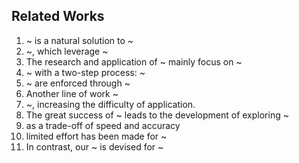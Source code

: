## Related Works
1. ~ is a natural solution to ~
2. ~, which leverage ~
3. The research and application of ~ mainly focus on ~
4. ~ with a two-step process: ~
5. ~ are enforced through ~
6. Another line of work ~
7. ~, increasing the difficulty of application.
8. The great success of ~ leads to the development of exploring ~
9. as a trade-off of speed and accuracy
10. limited effort has been made for ~
11. In contrast, our ~ is devised for ~
